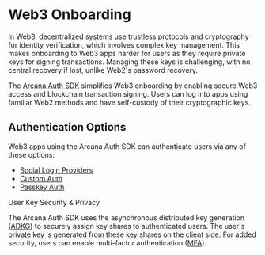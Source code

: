 # Web3 Onboarding

In Web3, decentralized systems use trustless protocols and cryptography for identity verification, which involves complex key management. This makes onboarding to Web3 apps harder for users as they require private keys for signing transactions. Managing these keys is challenging, with no central recovery if lost, unlike Web2's password recovery.

The [Arcana Auth SDK](../authsdk/) simplifies Web3 onboarding by enabling secure Web3 access and blockchain transaction signing. Users can log into apps using familiar Web2 methods and have self-custody of their cryptographic keys.

## Authentication Options

Web3 apps using the Arcana Auth SDK can authenticate users via any of these options:

- [Social Login Providers](socialauth/)
- [Custom Auth](custom-auth/)
- [Passkey Auth](auth-passkeys/)

User Key Security & Privacy

The Arcana Auth SDK uses the asynchronous distributed key generation ([ADKG](../adkg/)) to securely assign key shares to authenticated users. The user's private key is generated from these key shares on the client side. For added security, users can enable multi-factor authentication ([MFA](../mfa/)).
